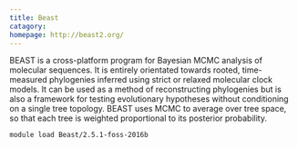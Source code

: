 ```yaml
---
title: Beast
catagory:  
homepage: http://beast2.org/
---
```

 BEAST is a cross-platform program for Bayesian MCMC analysis of molecular sequences. It is entirely orientated towards rooted, time-measured phylogenies inferred using strict or relaxed molecular clock models. It can be used as a method of reconstructing phylogenies but is also a framework for testing evolutionary hypotheses without conditioning on a single tree topology. BEAST uses MCMC to average over tree space, so that each tree is weighted proportional to its posterior probability. 
```
module load Beast/2.5.1-foss-2016b
```
